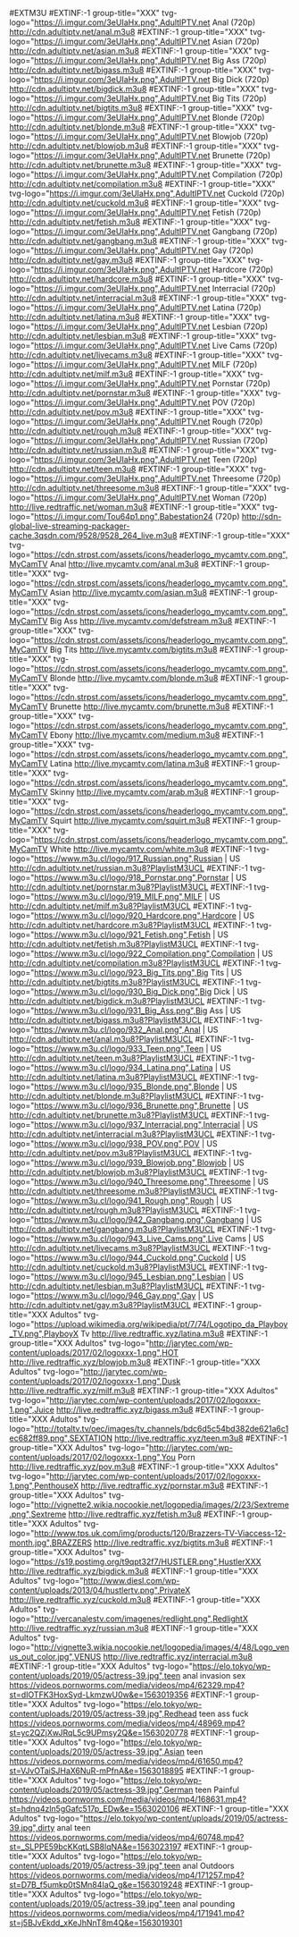 #EXTM3U
#EXTINF:-1 group-title="XXX" tvg-logo="https://i.imgur.com/3eUIaHx.png",AdultIPTV.net Anal (720p)
http://cdn.adultiptv.net/anal.m3u8
#EXTINF:-1 group-title="XXX" tvg-logo="https://i.imgur.com/3eUIaHx.png",AdultIPTV.net Asian (720p)
http://cdn.adultiptv.net/asian.m3u8
#EXTINF:-1 group-title="XXX" tvg-logo="https://i.imgur.com/3eUIaHx.png",AdultIPTV.net Big Ass (720p)
http://cdn.adultiptv.net/bigass.m3u8
#EXTINF:-1 group-title="XXX" tvg-logo="https://i.imgur.com/3eUIaHx.png",AdultIPTV.net Big Dick (720p)
http://cdn.adultiptv.net/bigdick.m3u8
#EXTINF:-1 group-title="XXX" tvg-logo="https://i.imgur.com/3eUIaHx.png",AdultIPTV.net Big Tits (720p)
http://cdn.adultiptv.net/bigtits.m3u8
#EXTINF:-1 group-title="XXX" tvg-logo="https://i.imgur.com/3eUIaHx.png",AdultIPTV.net Blonde (720p)
http://cdn.adultiptv.net/blonde.m3u8
#EXTINF:-1 group-title="XXX" tvg-logo="https://i.imgur.com/3eUIaHx.png",AdultIPTV.net Blowjob (720p)
http://cdn.adultiptv.net/blowjob.m3u8
#EXTINF:-1 group-title="XXX" tvg-logo="https://i.imgur.com/3eUIaHx.png",AdultIPTV.net Brunette (720p)
http://cdn.adultiptv.net/brunette.m3u8
#EXTINF:-1 group-title="XXX" tvg-logo="https://i.imgur.com/3eUIaHx.png",AdultIPTV.net Compilation (720p)
http://cdn.adultiptv.net/compilation.m3u8
#EXTINF:-1 group-title="XXX" tvg-logo="https://i.imgur.com/3eUIaHx.png",AdultIPTV.net Cuckold (720p)
http://cdn.adultiptv.net/cuckold.m3u8
#EXTINF:-1 group-title="XXX" tvg-logo="https://i.imgur.com/3eUIaHx.png",AdultIPTV.net Fetish (720p)
http://cdn.adultiptv.net/fetish.m3u8
#EXTINF:-1 group-title="XXX" tvg-logo="https://i.imgur.com/3eUIaHx.png",AdultIPTV.net Gangbang (720p)
http://cdn.adultiptv.net/gangbang.m3u8
#EXTINF:-1 group-title="XXX" tvg-logo="https://i.imgur.com/3eUIaHx.png",AdultIPTV.net Gay (720p)
http://cdn.adultiptv.net/gay.m3u8
#EXTINF:-1 group-title="XXX" tvg-logo="https://i.imgur.com/3eUIaHx.png",AdultIPTV.net Hardcore (720p)
http://cdn.adultiptv.net/hardcore.m3u8
#EXTINF:-1 group-title="XXX" tvg-logo="https://i.imgur.com/3eUIaHx.png",AdultIPTV.net Interracial (720p)
http://cdn.adultiptv.net/interracial.m3u8
#EXTINF:-1 group-title="XXX" tvg-logo="https://i.imgur.com/3eUIaHx.png",AdultIPTV.net Latina (720p)
http://cdn.adultiptv.net/latina.m3u8
#EXTINF:-1 group-title="XXX" tvg-logo="https://i.imgur.com/3eUIaHx.png",AdultIPTV.net Lesbian (720p)
http://cdn.adultiptv.net/lesbian.m3u8
#EXTINF:-1 group-title="XXX" tvg-logo="https://i.imgur.com/3eUIaHx.png",AdultIPTV.net Live Cams (720p)
http://cdn.adultiptv.net/livecams.m3u8
#EXTINF:-1 group-title="XXX" tvg-logo="https://i.imgur.com/3eUIaHx.png",AdultIPTV.net MILF (720p)
http://cdn.adultiptv.net/milf.m3u8
#EXTINF:-1 group-title="XXX" tvg-logo="https://i.imgur.com/3eUIaHx.png",AdultIPTV.net Pornstar (720p)
http://cdn.adultiptv.net/pornstar.m3u8
#EXTINF:-1 group-title="XXX" tvg-logo="https://i.imgur.com/3eUIaHx.png",AdultIPTV.net POV (720p)
http://cdn.adultiptv.net/pov.m3u8
#EXTINF:-1 group-title="XXX" tvg-logo="https://i.imgur.com/3eUIaHx.png",AdultIPTV.net Rough (720p)
http://cdn.adultiptv.net/rough.m3u8
#EXTINF:-1 group-title="XXX" tvg-logo="https://i.imgur.com/3eUIaHx.png",AdultIPTV.net Russian (720p)
http://cdn.adultiptv.net/russian.m3u8
#EXTINF:-1 group-title="XXX" tvg-logo="https://i.imgur.com/3eUIaHx.png",AdultIPTV.net Teen (720p)
http://cdn.adultiptv.net/teen.m3u8
#EXTINF:-1 group-title="XXX" tvg-logo="https://i.imgur.com/3eUIaHx.png",AdultIPTV.net Threesome (720p)
http://cdn.adultiptv.net/threesome.m3u8
#EXTINF:-1 group-title="XXX" tvg-logo="https://i.imgur.com/3eUIaHx.png",AdultIPTV.net Woman (720p)
http://live.redtraffic.net/woman.m3u8
#EXTINF:-1 group-title="XXX" tvg-logo="https://i.imgur.com/Tou64p1.png",Babestation24 (720p)
http://sdn-global-live-streaming-packager-cache.3qsdn.com/9528/9528_264_live.m3u8
#EXTINF:-1 group-title="XXX" tvg-logo="https://cdn.strpst.com/assets/icons/headerlogo_mycamtv.com.png",MyCamTV Anal
http://live.mycamtv.com/anal.m3u8
#EXTINF:-1 group-title="XXX" tvg-logo="https://cdn.strpst.com/assets/icons/headerlogo_mycamtv.com.png",MyCamTV Asian
http://live.mycamtv.com/asian.m3u8
#EXTINF:-1 group-title="XXX" tvg-logo="https://cdn.strpst.com/assets/icons/headerlogo_mycamtv.com.png",MyCamTV Big Ass
http://live.mycamtv.com/defstream.m3u8
#EXTINF:-1 group-title="XXX" tvg-logo="https://cdn.strpst.com/assets/icons/headerlogo_mycamtv.com.png",MyCamTV Big Tits
http://live.mycamtv.com/bigtits.m3u8
#EXTINF:-1 group-title="XXX" tvg-logo="https://cdn.strpst.com/assets/icons/headerlogo_mycamtv.com.png",MyCamTV Blonde
http://live.mycamtv.com/blonde.m3u8
#EXTINF:-1 group-title="XXX" tvg-logo="https://cdn.strpst.com/assets/icons/headerlogo_mycamtv.com.png",MyCamTV Brunette
http://live.mycamtv.com/brunette.m3u8
#EXTINF:-1 group-title="XXX" tvg-logo="https://cdn.strpst.com/assets/icons/headerlogo_mycamtv.com.png",MyCamTV Ebony
http://live.mycamtv.com/medium.m3u8
#EXTINF:-1 group-title="XXX" tvg-logo="https://cdn.strpst.com/assets/icons/headerlogo_mycamtv.com.png",MyCamTV Latina
http://live.mycamtv.com/latina.m3u8
#EXTINF:-1 group-title="XXX" tvg-logo="https://cdn.strpst.com/assets/icons/headerlogo_mycamtv.com.png",MyCamTV Skinny
http://live.mycamtv.com/arab.m3u8
#EXTINF:-1 group-title="XXX" tvg-logo="https://cdn.strpst.com/assets/icons/headerlogo_mycamtv.com.png",MyCamTV Squirt
http://live.mycamtv.com/squirt.m3u8
#EXTINF:-1 group-title="XXX" tvg-logo="https://cdn.strpst.com/assets/icons/headerlogo_mycamtv.com.png",MyCamTV White
http://live.mycamtv.com/white.m3u8
#EXTINF:-1  tvg-logo="https://www.m3u.cl/logo/917_Russian.png",Russian  | US
http://cdn.adultiptv.net/russian.m3u8?PlaylistM3UCL
#EXTINF:-1  tvg-logo="https://www.m3u.cl/logo/918_Pornstar.png",Pornstar  | US
http://cdn.adultiptv.net/pornstar.m3u8?PlaylistM3UCL
#EXTINF:-1  tvg-logo="https://www.m3u.cl/logo/919_MILF.png",MILF  | US
http://cdn.adultiptv.net/milf.m3u8?PlaylistM3UCL
#EXTINF:-1  tvg-logo="https://www.m3u.cl/logo/920_Hardcore.png",Hardcore  | US
http://cdn.adultiptv.net/hardcore.m3u8?PlaylistM3UCL
#EXTINF:-1  tvg-logo="https://www.m3u.cl/logo/921_Fetish.png",Fetish  | US
http://cdn.adultiptv.net/fetish.m3u8?PlaylistM3UCL
#EXTINF:-1  tvg-logo="https://www.m3u.cl/logo/922_Compilation.png",Compilation  | US
http://cdn.adultiptv.net/compilation.m3u8?PlaylistM3UCL
#EXTINF:-1  tvg-logo="https://www.m3u.cl/logo/923_Big_Tits.png",Big Tits  | US
http://cdn.adultiptv.net/bigtits.m3u8?PlaylistM3UCL
#EXTINF:-1  tvg-logo="https://www.m3u.cl/logo/930_Big_Dick.png",Big Dick  | US
http://cdn.adultiptv.net/bigdick.m3u8?PlaylistM3UCL
#EXTINF:-1  tvg-logo="https://www.m3u.cl/logo/931_Big_Ass.png",Big Ass  | US
http://cdn.adultiptv.net/bigass.m3u8?PlaylistM3UCL
#EXTINF:-1  tvg-logo="https://www.m3u.cl/logo/932_Anal.png",Anal  | US
http://cdn.adultiptv.net/anal.m3u8?PlaylistM3UCL
#EXTINF:-1  tvg-logo="https://www.m3u.cl/logo/933_Teen.png",Teen  | US
http://cdn.adultiptv.net/teen.m3u8?PlaylistM3UCL
#EXTINF:-1  tvg-logo="https://www.m3u.cl/logo/934_Latina.png",Latina  | US
http://cdn.adultiptv.net/latina.m3u8?PlaylistM3UCL
#EXTINF:-1  tvg-logo="https://www.m3u.cl/logo/935_Blonde.png",Blonde  | US
http://cdn.adultiptv.net/blonde.m3u8?PlaylistM3UCL
#EXTINF:-1  tvg-logo="https://www.m3u.cl/logo/936_Brunette.png",Brunette  | US
http://cdn.adultiptv.net/brunette.m3u8?PlaylistM3UCL
#EXTINF:-1  tvg-logo="https://www.m3u.cl/logo/937_Interracial.png",Interracial  | US
http://cdn.adultiptv.net/interracial.m3u8?PlaylistM3UCL
#EXTINF:-1  tvg-logo="https://www.m3u.cl/logo/938_POV.png",POV  | US
http://cdn.adultiptv.net/pov.m3u8?PlaylistM3UCL
#EXTINF:-1  tvg-logo="https://www.m3u.cl/logo/939_Blowjob.png",Blowjob  | US
http://cdn.adultiptv.net/blowjob.m3u8?PlaylistM3UCL
#EXTINF:-1  tvg-logo="https://www.m3u.cl/logo/940_Threesome.png",Threesome  | US
http://cdn.adultiptv.net/threesome.m3u8?PlaylistM3UCL
#EXTINF:-1  tvg-logo="https://www.m3u.cl/logo/941_Rough.png",Rough  | US
http://cdn.adultiptv.net/rough.m3u8?PlaylistM3UCL
#EXTINF:-1  tvg-logo="https://www.m3u.cl/logo/942_Gangbang.png",Gangbang  | US
http://cdn.adultiptv.net/gangbang.m3u8?PlaylistM3UCL
#EXTINF:-1  tvg-logo="https://www.m3u.cl/logo/943_Live_Cams.png",Live Cams  | US
http://cdn.adultiptv.net/livecams.m3u8?PlaylistM3UCL
#EXTINF:-1  tvg-logo="https://www.m3u.cl/logo/944_Cuckold.png",Cuckold  | US
http://cdn.adultiptv.net/cuckold.m3u8?PlaylistM3UCL
#EXTINF:-1  tvg-logo="https://www.m3u.cl/logo/945_Lesbian.png",Lesbian  | US
http://cdn.adultiptv.net/lesbian.m3u8?PlaylistM3UCL
#EXTINF:-1  tvg-logo="https://www.m3u.cl/logo/946_Gay.png",Gay  | US
http://cdn.adultiptv.net/gay.m3u8?PlaylistM3UCL
#EXTINF:-1 group-title="XXX Adultos" tvg-logo="https://upload.wikimedia.org/wikipedia/pt/7/74/Logotipo_da_Playboy_TV.png",PlayboyX Tv
http://live.redtraffic.xyz/latina.m3u8
#EXTINF:-1 group-title="XXX Adultos" tvg-logo="http://jarytec.com/wp-content/uploads/2017/02/logoxxx-1.png",HOT
http://live.redtraffic.xyz/blowjob.m3u8
#EXTINF:-1 group-title="XXX Adultos" tvg-logo="http://jarytec.com/wp-content/uploads/2017/02/logoxxx-1.png",Dusk
http://live.redtraffic.xyz/milf.m3u8
#EXTINF:-1 group-title="XXX Adultos" tvg-logo="http://jarytec.com/wp-content/uploads/2017/02/logoxxx-1.png",Juice
http://live.redtraffic.xyz/bigass.m3u8
#EXTINF:-1 group-title="XXX Adultos" tvg-logo="http://totaltv.tv/oec/images/tv_channels/bdc6d5c54bd382de621a6c1ec682ff89.png",SEXTATION
http://live.redtraffic.xyz/teen.m3u8
#EXTINF:-1 group-title="XXX Adultos" tvg-logo="http://jarytec.com/wp-content/uploads/2017/02/logoxxx-1.png",You Porn
http://live.redtraffic.xyz/pov.m3u8
#EXTINF:-1 group-title="XXX Adultos" tvg-logo="http://jarytec.com/wp-content/uploads/2017/02/logoxxx-1.png",PenthouseX
http://live.redtraffic.xyz/pornstar.m3u8
#EXTINF:-1 group-title="XXX Adultos" tvg-logo="http://vignette2.wikia.nocookie.net/logopedia/images/2/23/Sextreme.png",Sextreme
http://live.redtraffic.xyz/fetish.m3u8
#EXTINF:-1 group-title="XXX Adultos" tvg-logo="http://www.tps.uk.com/img/products/120/Brazzers-TV-Viaccess-12-month.jpg",BRAZZERS
http://live.redtraffic.xyz/bigtits.m3u8
#EXTINF:-1 group-title="XXX Adultos" tvg-logo="https://s19.postimg.org/t9qpt32f7/HUSTLER.png",HustlerXXX
http://live.redtraffic.xyz/bigdick.m3u8
#EXTINF:-1 group-title="XXX Adultos" tvg-logo="http://www.diesl.com/wp-content/uploads/2013/04/hustlertv.png",PrivateX
http://live.redtraffic.xyz/cuckold.m3u8
#EXTINF:-1 group-title="XXX Adultos" tvg-logo="http://vercanalestv.com/imagenes/redlight.png",RedlightX
http://live.redtraffic.xyz/russian.m3u8
#EXTINF:-1 group-title="XXX Adultos" tvg-logo="http://vignette3.wikia.nocookie.net/logopedia/images/4/48/Logo_venus_out_color.jpg",VENUS
http://live.redtraffic.xyz/interracial.m3u8
#EXTINF:-1 group-title="XXX Adultos" tvg-logo="https://elo.tokyo/wp-content/uploads/2019/05/actress-39.jpg",teen anal invasion sex
https://videos.pornworms.com/media/videos/mp4/62329.mp4?st=dIOTFK3HoxSyd-LkmzwU0w&e=1563019356
#EXTINF:-1 group-title="XXX Adultos" tvg-logo="https://elo.tokyo/wp-content/uploads/2019/05/actress-39.jpg",Redhead teen ass fuck
https://videos.pornworms.com/media/videos/mp4/48969.mp4?st=yc2QZjXwJRqL5c9UPmsy2Q&e=1563020778
#EXTINF:-1 group-title="XXX Adultos" tvg-logo="https://elo.tokyo/wp-content/uploads/2019/05/actress-39.jpg",Asian teen
https://videos.pornworms.com/media/videos/mp4/61650.mp4?st=VJvOTaiSJHaX6NuR-mPfnA&e=1563018895
#EXTINF:-1 group-title="XXX Adultos" tvg-logo="https://elo.tokyo/wp-content/uploads/2019/05/actress-39.jpg",German teen Painful
https://videos.pornworms.com/media/videos/mp4/168631.mp4?st=hdnq4zln5gGafc517p_EDw&e=1563020106
#EXTINF:-1 group-title="XXX Adultos" tvg-logo="https://elo.tokyo/wp-content/uploads/2019/05/actress-39.jpg",dirty anal teen
https://videos.pornworms.com/media/videos/mp4/60748.mp4?st=_SLPPE59bcKKqtLSB8lqNA&e=1563023197
#EXTINF:-1 group-title="XXX Adultos" tvg-logo="https://elo.tokyo/wp-content/uploads/2019/05/actress-39.jpg",teen anal Outdoors
https://videos.pornworms.com/media/videos/mp4/171257.mp4?st=D7B_f5umkp0tSMn84IaQ_g&e=1563019248
#EXTINF:-1 group-title="XXX Adultos" tvg-logo="https://elo.tokyo/wp-content/uploads/2019/05/actress-39.jpg",teen anal pounding
https://videos.pornworms.com/media/videos/mp4/171941.mp4?st=j5BJvEkdd_xKeJhNnT8m4Q&e=1563019301
